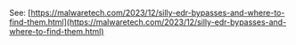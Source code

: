 See: [https://malwaretech.com/2023/12/silly-edr-bypasses-and-where-to-find-them.html](https://malwaretech.com/2023/12/silly-edr-bypasses-and-where-to-find-them.html)